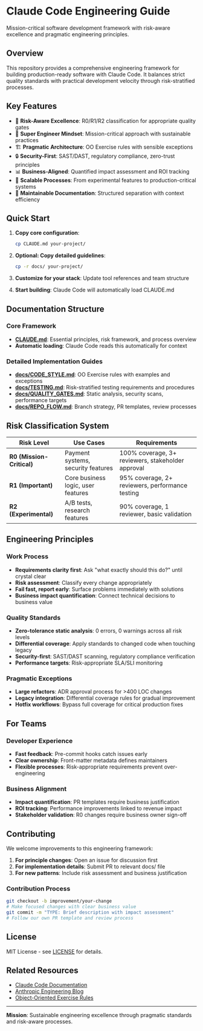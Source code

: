 # Claude Code Engineering Guide

Mission-critical software development framework with risk-aware excellence and pragmatic engineering principles.

## Overview

This repository provides a comprehensive engineering framework for building production-ready software with Claude Code. It balances strict quality standards with practical development velocity through risk-stratified processes.

## Key Features

- 🎯 **Risk-Aware Excellence**: R0/R1/R2 classification for appropriate quality gates
- 👤 **Super Engineer Mindset**: Mission-critical approach with sustainable practices  
- 🏗️ **Pragmatic Architecture**: OO Exercise rules with sensible exceptions
- 🔒 **Security-First**: SAST/DAST, regulatory compliance, zero-trust principles
- 📊 **Business-Aligned**: Quantified impact assessment and ROI tracking
- 🚀 **Scalable Processes**: From experimental features to production-critical systems
- 🔄 **Maintainable Documentation**: Structured separation with context efficiency

## Quick Start

1. **Copy core configuration**:
   ```bash
   cp CLAUDE.md your-project/
   ```

2. **Optional: Copy detailed guidelines**:
   ```bash
   cp -r docs/ your-project/
   ```

3. **Customize for your stack**: Update tool references and team structure

4. **Start building**: Claude Code will automatically load CLAUDE.md

## Documentation Structure

### Core Framework
- **[CLAUDE.md](CLAUDE.md)**: Essential principles, risk framework, and process overview
- **Automatic loading**: Claude Code reads this automatically for context

### Detailed Implementation Guides
- **[docs/CODE_STYLE.md](docs/CODE_STYLE.md)**: OO Exercise rules with examples and exceptions
- **[docs/TESTING.md](docs/TESTING.md)**: Risk-stratified testing requirements and procedures
- **[docs/QUALITY_GATES.md](docs/QUALITY_GATES.md)**: Static analysis, security scans, performance targets
- **[docs/REPO_FLOW.md](docs/REPO_FLOW.md)**: Branch strategy, PR templates, review processes

## Risk Classification System

| Risk Level | Use Cases | Requirements |
|------------|-----------|--------------|
| **R0 (Mission-Critical)** | Payment systems, security features | 100% coverage, 3+ reviewers, stakeholder approval |
| **R1 (Important)** | Core business logic, user features | 95% coverage, 2+ reviewers, performance testing |
| **R2 (Experimental)** | A/B tests, research features | 90% coverage, 1 reviewer, basic validation |

## Engineering Principles

### Work Process
- **Requirements clarity first**: Ask "what exactly should this do?" until crystal clear
- **Risk assessment**: Classify every change appropriately 
- **Fail fast, report early**: Surface problems immediately with solutions
- **Business impact quantification**: Connect technical decisions to business value

### Quality Standards
- **Zero-tolerance static analysis**: 0 errors, 0 warnings across all risk levels
- **Differential coverage**: Apply standards to changed code when touching legacy
- **Security-first**: SAST/DAST scanning, regulatory compliance verification
- **Performance targets**: Risk-appropriate SLA/SLI monitoring

### Pragmatic Exceptions
- **Large refactors**: ADR approval process for >400 LOC changes
- **Legacy integration**: Differential coverage rules for gradual improvement
- **Hotfix workflows**: Bypass full coverage for critical production fixes

## For Teams

### Developer Experience
- **Fast feedback**: Pre-commit hooks catch issues early
- **Clear ownership**: Front-matter metadata defines maintainers
- **Flexible processes**: Risk-appropriate requirements prevent over-engineering

### Business Alignment
- **Impact quantification**: PR templates require business justification
- **ROI tracking**: Performance improvements linked to revenue impact
- **Stakeholder validation**: R0 changes require business owner sign-off

## Contributing

We welcome improvements to this engineering framework:

1. **For principle changes**: Open an issue for discussion first
2. **For implementation details**: Submit PR to relevant docs/ file
3. **For new patterns**: Include risk assessment and business justification

### Contribution Process
```bash
git checkout -b improvement/your-change
# Make focused changes with clear business value
git commit -m "TYPE: Brief description with impact assessment"
# Follow our own PR template and review process
```

## License

MIT License - see [LICENSE](LICENSE) for details.

## Related Resources

- [Claude Code Documentation](https://docs.anthropic.com/en/docs/claude-code)
- [Anthropic Engineering Blog](https://www.anthropic.com/engineering)
- [Object-Oriented Exercise Rules](https://williamdurand.fr/2013/06/03/object-calisthenics/)

---

**Mission**: Sustainable engineering excellence through pragmatic standards and risk-aware processes.